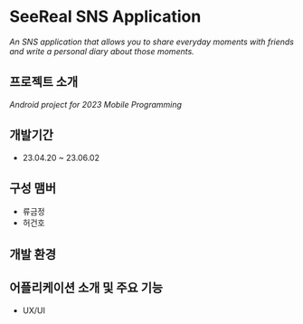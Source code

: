 # SeeReal SNS Application 
*An SNS application that allows you to share everyday moments with friends and write a personal diary about those moments.*

## 프로젝트 소개
*Android project for 2023 Mobile Programming*

## 개발기간
- 23.04.20 ~ 23.06.02

## 구성 맴버
- 류금정
- 허건호

## 개발 환경

## 어플리케이션 소개 및 주요 기능

- UX/UI


